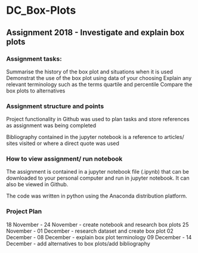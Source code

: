 # DC_Box-Plots

## Assignment 2018 - Investigate and explain box plots

### Assignment tasks:
Summarise the history of the box plot and situations when it is used
Demonstrat the use of the box plot using data of your choosing
Explain any relevant terminology such as the terms quartile and percentile
Compare the box plots to alternatives

### Assignment structure and points
Project functionality in Github was used to plan tasks and store references as assignment was being completed

Bibliography contained in the jupyter notebook is a reference to articles/ sites visited or where a direct quote was used

### How to view assignment/ run notebook
The assignment is contained in a jupyter notebook file (.ipynb) that can be downloaded to your personal computer and run in jupyter notebook. It can also be viewed in Github.

The code was written in python using the Anaconda distribution platform.

### Project Plan
18 November - 24 November - create notebook and research box plots
25 November - 01 December - research dataset and create box plot
02 December - 08 December - explain box plot terminology
09 December - 14 December - add alternatives to box plots/add bibliography
